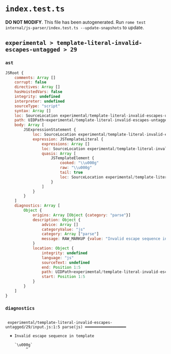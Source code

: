# `index.test.ts`

**DO NOT MODIFY**. This file has been autogenerated. Run `rome test internal/js-parser/index.test.ts --update-snapshots` to update.

## `experimental > template-literal-invalid-escapes-untagged > 29`

### `ast`

```javascript
JSRoot {
	comments: Array []
	corrupt: false
	directives: Array []
	hasHoistedVars: false
	integrity: undefined
	interpreter: undefined
	sourceType: "script"
	syntax: Array []
	loc: SourceLocation experimental/template-literal-invalid-escapes-untagged/29/input.js 1:0-1:8
	path: UIDPath<experimental/template-literal-invalid-escapes-untagged/29/input.js>
	body: Array [
		JSExpressionStatement {
			loc: SourceLocation experimental/template-literal-invalid-escapes-untagged/29/input.js 1:0-1:8
			expression: JSTemplateLiteral {
				expressions: Array []
				loc: SourceLocation experimental/template-literal-invalid-escapes-untagged/29/input.js 1:0-1:8
				quasis: Array [
					JSTemplateElement {
						cooked: "\\u000g"
						raw: "\\u000g"
						tail: true
						loc: SourceLocation experimental/template-literal-invalid-escapes-untagged/29/input.js 1:1-1:7
					}
				]
			}
		}
	]
	diagnostics: Array [
		Object {
			origins: Array [Object {category: "parse"}]
			description: Object {
				advice: Array []
				categoryValue: "js"
				category: Array ["parse"]
				message: RAW_MARKUP {value: "Invalid escape sequence in template"}
			}
			location: Object {
				integrity: undefined
				language: "js"
				sourceText: undefined
				end: Position 1:5
				path: UIDPath<experimental/template-literal-invalid-escapes-untagged/29/input.js>
				start: Position 1:5
			}
		}
	]
}
```

### `diagnostics`

```

 experimental/template-literal-invalid-escapes-untagged/29/input.js:1:5 parse(js) ━━━━━━━━━━━━━━━━━━

  ✖ Invalid escape sequence in template

    `\u000g`
         ^


```
